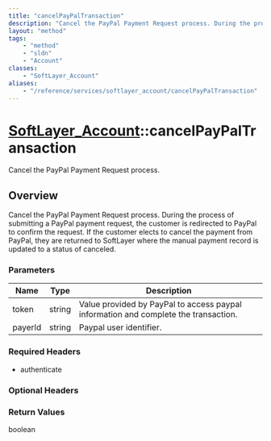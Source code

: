 ```yaml
---
title: "cancelPayPalTransaction"
description: "Cancel the PayPal Payment Request process. During the process of submitting a PayPal payment request, the customer is re... "
layout: "method"
tags:
    - "method"
    - "sldn"
    - "Account"
classes:
    - "SoftLayer_Account"
aliases:
    - "/reference/services/softlayer_account/cancelPayPalTransaction"
---
```

# [SoftLayer_Account](/reference/services/SoftLayer_Account)::cancelPayPalTransaction

Cancel the PayPal Payment Request process.


## Overview 
Cancel the PayPal Payment Request process. During the process of submitting a PayPal payment request, the customer is redirected to PayPal to confirm the request.  If the customer elects to cancel the payment from PayPal, they are returned to SoftLayer where the manual payment record is updated to a status of canceled. 

### Parameters 
|Name | Type | Description |
| --- | --- | --- |
|token| string| Value provided by PayPal to access paypal information and complete the transaction.|
|payerId| string| Paypal user identifier.|


### Required Headers
* authenticate

### Optional Headers

### Return Values
boolean

